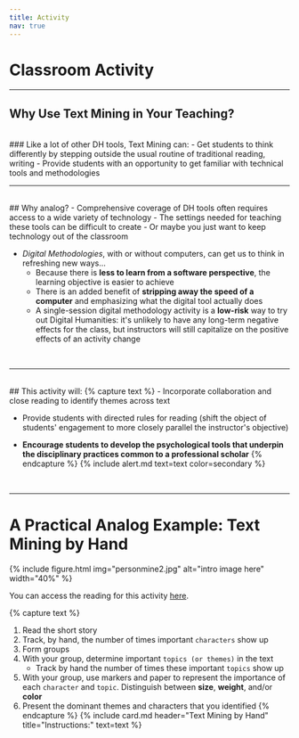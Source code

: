 ```yaml
---
title: Activity
nav: true
---
```


# Classroom Activity

---

## Why Use Text Mining in Your Teaching?
<br>
### Like a lot of other DH tools, Text Mining can:
- Get students to think differently by stepping outside the usual routine of traditional reading, writing
- Provide students with an opportunity to get familiar with technical tools and methodologies

<br>

---
<br>
## Why analog?
- Comprehensive coverage of DH tools often requires access to a wide variety of technology
    - The settings needed for teaching these tools can be difficult to create
    - Or maybe you just want to keep technology out of the classroom

- *Digital Methodologies*, with or without computers, can get us to think in refreshing new ways...
    - Because there is **less to learn from a software perspective**, the learning objective is easier to achieve
    - There is an added benefit of **stripping away the speed of a computer** and emphasizing what the digital tool actually does
    - A single-session digital methodology activity is a **low-risk** way to try out Digital Humanities: it's unlikely to have any long-term negative effects for the class, but instructors will still capitalize on the positive effects of an activity change

<br>

---
<br>
## This activity will:
{% capture text %}    
- Incorporate collaboration and close reading to identify themes across text 

- Provide students with directed rules for reading (shift the object of students' engagement to more closely parallel the instructor's objective)

- **Encourage students to develop the psychological tools that underpin the disciplinary practices common to a professional scholar**
{% endcapture %}
{% include alert.md text=text color=secondary %}

<br>

---

# A Practical Analog Example: Text Mining by Hand

{% include figure.html img="personmine2.jpg" alt="intro image here" width="40%" %}

You can access the reading for this activity <a href="http://www.online-literature.com/wilde/178/" target="_blank">here</a>.

{% capture text %}
1. Read the short story
2. Track, by hand, the number of times important `characters` show up
3. Form groups
4. With your group, determine important `topics (or themes)` in the text
    - Track by hand the number of times these important `topics` show up
5. With your group, use markers and paper to represent the importance of each `character` and `topic`. Distinguish between **size**, **weight**, and/or **color**
6. Present the dominant themes and characters that you identified
{% endcapture %}
{% include card.md header="Text Mining by Hand" title="Instructions:" text=text %}
